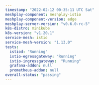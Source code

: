 ```yaml
---
timestamp: "2022-02-12 00:35:11 UTC Sat"
meshplay-component: meshplay-istio
meshplay-component-version: edge
meshplay-server-version: "v0.6.0-rc-5"
k8s-distro: minikube
k8s-version: "v1.20.1"
service-mesh: istio
service-mesh-version: "1.13.0"
tests:
  istiod: "Running"
  istio-egressgateway: "Running"
  istio-ingressgateway:  "Running"
  grafana-addon: null
  prometheus-addon: null
overall-status: "passing"
---
```

